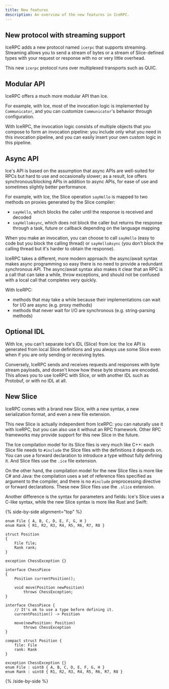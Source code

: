 ```yaml
---
title: New features
description: An overview of the new features in IceRPC.
---
```


## New protocol with streaming support

IceRPC adds a new protocol named `icerpc` that supports streaming. Streaming allows you to send a stream of bytes or
a stream of Slice-defined types with your request or response with no or very little overhead.

This new `icerpc` protocol runs over multiplexed transports such as QUIC.

## Modular API

IceRPC offers a much more modular API than Ice.

For example, with Ice, most of the invocation logic is implemented by `Communicator`, and you can customize
`Communicator`'s behavior through configuration.

With IceRPC, the invocation logic consists of multiple objects that you compose to form an invocation pipeline: you
include only what you need in this invocation pipeline, and you can easily insert your own custom logic in this
pipeline.

## Async API

Ice's API is based on the assumption that async APIs are well-suited for RPCs but hard to use and occasionally slower;
as a result, Ice offers synchronous/blocking APIs in addition to async APIs, for ease of use and sometimes slightly
better performance.

For example, with Ice, the Slice operation `sayHello` is mapped to two methods on proxies generated by the Slice
compiler:

- `sayHello`, which blocks the caller until the response is received and decoded
- `sayHelloAsync`, which does not block the caller but returns the response through a task, future or callback
 depending on the language mapping

When you make an invocation, you can choose to call `sayHello` (easy to code but you block the calling thread) or
`sayHelloAsync` (you don't block the calling thread but it's harder to obtain the response).

IceRPC takes a different, more modern approach: the async/await syntax makes async programming so easy there is no need
to provide a redundant synchronous API. The async/await syntax also makes it clear that an RPC is a call that can take a
while, throw exceptions, and should not be confused with a local call that completes very quickly.

With IceRPC:
- methods that may take a while because their implementations can wait for I/O are async (e.g. proxy methods)
- methods that never wait for I/O are synchronous (e.g. string-parsing methods)

## Optional IDL

With Ice, you can't separate Ice's IDL (Slice) from Ice: the Ice API is generated from local Slice definitions and you
always use some Slice even when if you are only sending or receiving bytes.

Conversely, IceRPC sends and receives requests and responses with byte stream payloads, and doesn't know how these byte
streams are encoded. This allows you to use IceRPC with Slice, or with another IDL such as Protobuf, or with no IDL at
all.

## New Slice

IceRPC comes with a brand new Slice, with a new syntax, a new serialization format, and even a new file extension.

This new Slice is actually independent from IceRPC: you can naturally use it with IceRPC, but you can also use it
without an RPC framework. Other RPC frameworks may provide support for this new Slice in the future.

The Ice compilation model for its Slice files is very much like C++: each Slice file needs to `#include` the Slice files
with the definitions it depends on. You can use a forward declaration to introduce a type without fully defining it. And
Slice files use the `.ice` file extension.

On the other hand, the compilation model for the new Slice files is more like C# and Java: the compilation uses a set of
reference files specified as argument to the compiler, and there is no `#include` preprocessing directive or forward
declarations. These new Slice files use the `.slice` extension.

Another difference is the syntax for parameters and fields: Ice's Slice uses a C-like syntax, while the new Slice syntax
is more like Rust and Swift:

{% side-by-side alignment="top" %}

```slice {% title="Slice definitions (old syntax)" %}
enum File { A, B, C, D, E, F, G, H }
enum Rank { R1, R2, R3, R4, R5, R6, R7, R8 }

struct Position
{
    File file;
    Rank rank;
}

exception ChessException {}

interface ChessPiece
{
    Position currentPosition();

    void move(Position newPosition)
        throws ChessException;
}
```

```slice {% title="Slice definitions (new syntax)" %}
interface ChessPiece {
    // It's ok to use a type before defining it.
    currentPosition() -> Position

    move(newPosition: Position)
        throws ChessException
}

compact struct Position {
    file: File
    rank: Rank
}

exception ChessException {}
enum File : uint8 { A, B, C, D, E, F, G, H }
enum Rank : uint8 { R1, R2, R3, R4, R5, R6, R7, R8 }
```

{% /side-by-side %}
